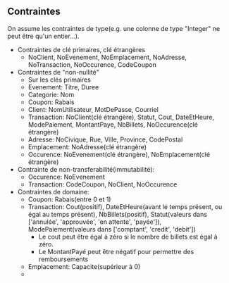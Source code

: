 Contraintes
--------------
On assume les contraintes de type(e.g. une colonne de type "Integer" ne peut être qu'un entier...).

* Contraintes de clé primaires, clé étrangères
  * NoClient, NoEvenement, NoEmplacement, NoAdresse, NoTransaction, NoOccurence, CodeCoupon
* Contraintes de "non-nullité"
  * Sur les clés primaires
  * Evenement: Titre, Duree
  * Categorie: Nom
  * Coupon: Rabais
  * Client: NomUtilisateur, MotDePasse, Courriel
  * Transaction: NoClient(clé étrangère), Statut, Cout, DateEtHeure, ModePaiement, MontantPaye, NbBillets, NoOccurence(clé étrangère)
  * Adresse: NoCivique, Rue, Ville, Province, CodePostal
  * Emplacement: NoAdresse(clé étrangère)
  * Occurence: NoEvenement(clé étrangère), NoEmplacement(clé étrangère)
* Contrainte de non-transferabilité(immutabilité):
  * Occurence: NoEvenement
  * Transaction: CodeCoupon, NoClient, NoOccurence
* Contraintes de domaine:
  * Coupon: Rabais(entre 0 et 1)
  * Transaction: Cout(positif), DateEtHeure(avant le temps présent, ou égal au temps présent), NbBillets(positif),
    Statut(valeurs dans ['annulée', 'approuvée', 'en attente', 'payée']), ModePaiement(valeurs dans ['comptant', 'credit', 'debit'])
    * Le cout peut être égal à zéro si le nombre de billets est égal à zéro.
    * Le MontantPayé peut être négatif pour permettre des remboursements 
  * Emplacement: Capacite(supérieur à 0)
  * 
  
          
  
  

